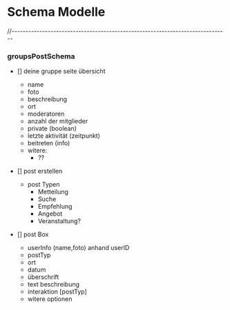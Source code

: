 # Schema Modelle
//------------------------------------------------------------------------------

### groupsPostSchema

- [] deine gruppe seite übersicht
    - name
    - foto
    - beschreibung 
    - ort
    - moderatoren
    - anzahl der mitglieder
    - private (boolean)
    - letzte aktivität (zeitpunkt)
    - beitreten (info)
    - witere:
        - ??

- [] post erstellen
    - post Typen
        - Metteilung
        - Suche
        - Empfehlung
        - Angebot
        - Veranstaltung?


- [] post Box
    - userInfo (name,foto) anhand userID
    - postTyp
    - ort
    - datum
    - überschrift
    - text beschreibung
    - interaktion [postTyp]
    - witere optionen

    
 